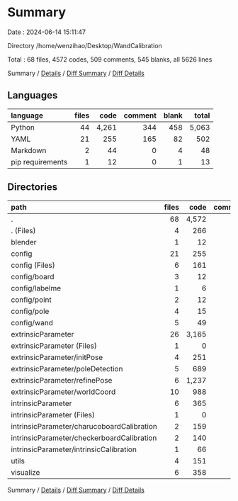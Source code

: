 # Summary

Date : 2024-06-14 15:11:47

Directory /home/wenzihao/Desktop/WandCalibration

Total : 68 files,  4572 codes, 509 comments, 545 blanks, all 5626 lines

Summary / [Details](details.md) / [Diff Summary](diff.md) / [Diff Details](diff-details.md)

## Languages
| language | files | code | comment | blank | total |
| :--- | ---: | ---: | ---: | ---: | ---: |
| Python | 44 | 4,261 | 344 | 458 | 5,063 |
| YAML | 21 | 255 | 165 | 82 | 502 |
| Markdown | 2 | 44 | 0 | 4 | 48 |
| pip requirements | 1 | 12 | 0 | 1 | 13 |

## Directories
| path | files | code | comment | blank | total |
| :--- | ---: | ---: | ---: | ---: | ---: |
| . | 68 | 4,572 | 509 | 545 | 5,626 |
| . (Files) | 4 | 266 | 2 | 12 | 280 |
| blender | 1 | 12 | 1 | 10 | 23 |
| config | 21 | 255 | 165 | 82 | 502 |
| config (Files) | 6 | 161 | 86 | 63 | 310 |
| config/board | 3 | 12 | 36 | 9 | 57 |
| config/labelme | 1 | 6 | 2 | 0 | 8 |
| config/point | 2 | 12 | 3 | 0 | 15 |
| config/pole | 4 | 15 | 7 | 2 | 24 |
| config/wand | 5 | 49 | 31 | 8 | 88 |
| extrinsicParameter | 26 | 3,165 | 279 | 339 | 3,783 |
| extrinsicParameter (Files) | 1 | 0 | 0 | 1 | 1 |
| extrinsicParameter/initPose | 4 | 251 | 12 | 27 | 290 |
| extrinsicParameter/poleDetection | 5 | 689 | 55 | 44 | 788 |
| extrinsicParameter/refinePose | 6 | 1,237 | 91 | 171 | 1,499 |
| extrinsicParameter/worldCoord | 10 | 988 | 121 | 96 | 1,205 |
| intrinsicParameter | 6 | 365 | 46 | 44 | 455 |
| intrinsicParameter (Files) | 1 | 0 | 0 | 1 | 1 |
| intrinsicParameter/charucoboardCalibration | 2 | 159 | 13 | 14 | 186 |
| intrinsicParameter/checkerboardCalibration | 2 | 140 | 23 | 23 | 186 |
| intrinsicParameter/intrinsicCalibration | 1 | 66 | 10 | 6 | 82 |
| utils | 4 | 151 | 11 | 23 | 185 |
| visualize | 6 | 358 | 5 | 35 | 398 |

Summary / [Details](details.md) / [Diff Summary](diff.md) / [Diff Details](diff-details.md)